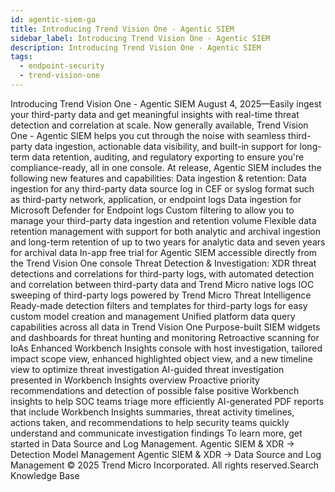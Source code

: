 ```yaml
---
id: agentic-siem-ga
title: Introducing Trend Vision One - Agentic SIEM
sidebar_label: Introducing Trend Vision One - Agentic SIEM
description: Introducing Trend Vision One - Agentic SIEM
tags:
  - endpoint-security
  - trend-vision-one
---
```


 Introducing Trend Vision One - Agentic SIEM August 4, 2025—Easily ingest your third-party data and get meaningful insights with real-time threat detection and correlation at scale. Now generally available, Trend Vision One - Agentic SIEM helps you cut through the noise with seamless third-party data ingestion, actionable data visibility, and built-in support for long-term data retention, auditing, and regulatory exporting to ensure you're compliance-ready, all in one console. At release, Agentic SIEM includes the following new features and capabilities: Data ingestion & retention: Data ingestion for any third-party data source log in CEF or syslog format such as third-party network, application, or endpoint logs Data ingestion for Microsoft Defender for Endpoint logs Custom filtering to allow you to manage your third-party data ingestion and retention volume Flexible data retention management with support for both analytic and archival ingestion and long-term retention of up to two years for analytic data and seven years for archival data In-app free trial for Agentic SIEM accessible directly from the Trend Vision One console Threat Detection & Investigation: XDR threat detections and correlations for third-party logs, with automated detection and correlation between third-party data and Trend Micro native logs IOC sweeping of third-party logs powered by Trend Micro Threat Intelligence Ready-made detection filters and templates for third-party logs for easy custom model creation and management Unified platform data query capabilities across all data in Trend Vision One Purpose-built SIEM widgets and dashboards for threat hunting and monitoring Retroactive scanning for IoAs Enhanced Workbench Insights console with host investigation, tailored impact scope view, enhanced highlighted object view, and a new timeline view to optimize threat investigation AI-guided threat investigation presented in Workbench Insights overview Proactive priority recommendations and detection of possible false positive Workbench insights to help SOC teams triage more efficiently AI-generated PDF reports that include Workbench Insights summaries, threat activity timelines, actions taken, and recommendations to help security teams quickly understand and communicate investigation findings To learn more, get started in Data Source and Log Management. Agentic SIEM & XDR → Detection Model Management Agentic SIEM & XDR → Data Source and Log Management © 2025 Trend Micro Incorporated. All rights reserved.Search Knowledge Base